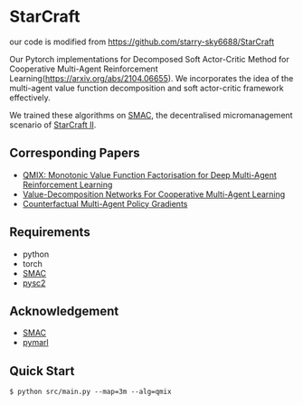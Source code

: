 # StarCraft
our code is modified from https://github.com/starry-sky6688/StarCraft

Our Pytorch implementations  for Decomposed Soft Actor-Critic Method for Cooperative Multi-Agent Reinforcement Learning(https://arxiv.org/abs/2104.06655). 
We incorporates the idea of the multi-agent value function decomposition and
soft actor-critic framework effectively.

We trained these algorithms on [SMAC](https://github.com/oxwhirl/smac), the decentralised micromanagement scenario of [StarCraft II](https://en.wikipedia.org/wiki/StarCraft_II:_Wings_of_Liberty).

## Corresponding Papers

- [QMIX: Monotonic Value Function Factorisation for Deep Multi-Agent Reinforcement Learning](https://arxiv.org/abs/1803.11485)
- [Value-Decomposition Networks For Cooperative Multi-Agent Learning](https://arxiv.org/abs/1706.05296)
- [Counterfactual Multi-Agent Policy Gradients](https://arxiv.org/abs/1705.08926)

## Requirements

- python
- torch
- [SMAC](https://github.com/oxwhirl/smac)
- [pysc2](https://github.com/deepmind/pysc2)

## Acknowledgement

+ [SMAC](https://github.com/oxwhirl/smac)
+ [pymarl](https://github.com/oxwhirl/pymarl)


## Quick Start

```shell
$ python src/main.py --map=3m --alg=qmix
```
